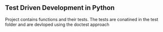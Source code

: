 ## Test Driven Development in Python

Project contains functions and their tests. The tests are conatined
in the test folder and are devloped using the doctest approach
